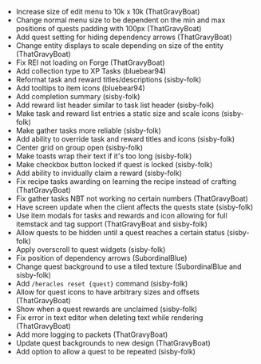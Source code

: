 - Increase size of edit menu to 10k x 10k (ThatGravyBoat)
- Change normal menu size to be dependent on the min and max positions of quests padding with 100px (ThatGravyBoat)
- Add quest setting for hiding dependency arrows (ThatGravyBoat)
- Change entity displays to scale depending on size of the entity (ThatGravyBoat)
- Fix REI not loading on Forge (ThatGravyBoat)
- Add collection type to XP Tasks (bluebear94)
- Reformat task and reward titles/descriptions (sisby-folk)
- Add tooltips to item icons (bluebear94)
- Add completion summary (sisby-folk)
- Add reward list header similar to task list header (sisby-folk)
- Make task and reward list entries a static size and scale icons (sisby-folk)
- Make gather tasks more reliable (sisby-folk)
- Add ability to override task and reward titles and icons (sisby-folk)
- Center grid on group open (sisby-folk)
- Make toasts wrap their text if it's too long (sisby-folk)
- Make checkbox button locked if quest is locked (sisby-folk)
- Add ability to invidually claim a reward (sisby-folk)
- Fix recipe tasks awarding on learning the recipe instead of crafting (ThatGravyBoat)
- Fix gather tasks NBT not working no certain numbers (ThatGravyBoat)
- Have screen update when the client affects the quests state (sisby-folk)
- Use item modals for tasks and rewards and icon allowing for full itemstack and tag support (ThatGravyBoat and sisby-folk)
- Allow quests to be hidden until a quest reaches a certain status (sisby-folk)
- Apply overscroll to quest widgets (sisby-folk)
- Fix position of dependency arrows (SubordinalBlue)
- Change quest background to use a tiled texture (SubordinalBlue and sisby-folk)
- Add `/heracles reset {quest}` command (sisby-folk)
- Allow for quest icons to have arbitrary sizes and offsets (ThatGravyBoat)
- Show when a quest rewards are unclaimed (sisby-folk)
- Fix error in text editor when deleting text while rendering (ThatGravyBoat)
- Add more logging to packets (ThatGravyBoat)
- Update quest backgrounds to new design (ThatGravyBoat)
- Add option to allow a quest to be repeated (sisby-folk)